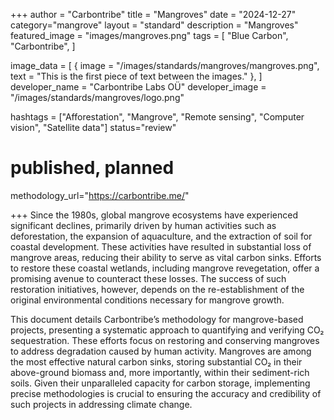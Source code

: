 +++
author = "Carbontribe"
title = "Mangroves"
date = "2024-12-27"
category="mangrove"
layout = "standard"
description = "Mangroves"
featured_image = "images/mangroves.png"
tags = [
    "Blue Carbon",
    "Carbontribe",
]

image_data = [
  { image = "/images/standards/mangroves/mangroves.png", text = "This is the first piece of text between the images." },
]
developer_name = "Carbontribe Labs OÜ"
developer_image = "/images/standards/mangroves/logo.png"

hashtags = ["Afforestation", "Mangrove", "Remote sensing", "Computer vision", "Satellite data"]
status="review"
# published, planned

methodology_url="https://carbontribe.me/"

+++
Since the 1980s, global mangrove ecosystems have experienced significant declines, primarily driven by human activities such as deforestation, the expansion of aquaculture, and the extraction of soil for coastal development. These activities have resulted in substantial loss of mangrove areas, reducing their ability to serve as vital carbon sinks. Efforts to restore these coastal wetlands, including mangrove revegetation, offer a promising avenue to counteract these losses. The success of such restoration initiatives, however, depends on the re-establishment of the original environmental conditions necessary for mangrove growth.

This document details Carbontribe’s methodology for mangrove-based projects, presenting a systematic approach to quantifying and verifying CO₂ sequestration. These efforts focus on restoring and conserving mangroves to address degradation caused by human activity. Mangroves are among the most effective natural carbon sinks, storing substantial CO₂ in their above-ground biomass and, more importantly, within their sediment-rich soils. Given their unparalleled capacity for carbon storage, implementing precise methodologies is crucial to ensuring the accuracy and credibility of such projects in addressing climate change.
